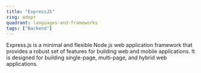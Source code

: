 ```yaml
---
title: "ExpressJS"
ring: adopt
quadrant: languages-and-frameworks
tags: ["Backend"]
---
```


Express.js is a minimal and flexible Node.js web application framework that provides a robust set of features for building web and mobile applications. It is designed for building single-page, multi-page, and hybrid web applications.